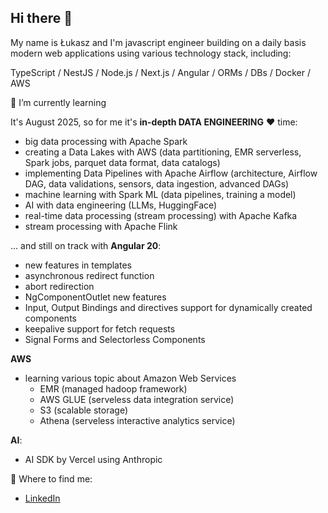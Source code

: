 ## Hi there 👋

My name is Łukasz and I'm javascript engineer building on a daily basis modern web applications using various technology stack, including:

TypeScript / NestJS / Node.js / Next.js / Angular / ORMs / DBs / Docker / AWS

<!--
**egocentryk/egocentryk** is a ✨ _special_ ✨ repository because its `README.md` (this file) appears on your GitHub profile.

Here are some ideas to get you started:

- 🔭 I’m currently working on ...
- 🌱 I’m currently learning ...
- 👯 I’m looking to collaborate on ...
- 🤔 I’m looking for help with ...
- 💬 Ask me about ...
- 📫 How to reach me: ...
- 😄 Pronouns: ...
- ⚡ Fun fact: ...
-->

🌱 I’m currently learning

It's August 2025, so for me it's **in-depth DATA ENGINEERING** ❤️ time:

- big data processing with Apache Spark
- creating a Data Lakes with AWS (data partitioning, EMR serverless, Spark jobs, parquet data format, data catalogs)
- implementing Data Pipelines with Apache Airflow (architecture, Airflow DAG, data validations, sensors, data ingestion, advanced DAGs)
- machine learning with Spark ML (data pipelines, training a model)
- AI with data engineering (LLMs, HuggingFace)
- real-time data processing (stream processing) with Apache Kafka
- stream processing with Apache Flink

... and still on track with **Angular 20**:

- new features in templates
- asynchronous redirect function
- abort redirection
- NgComponentOutlet new features
- Input, Output Bindings and directives support for dynamically created components
- keepalive support for fetch requests
- Signal Forms and Selectorless Components

**AWS**

- learning various topic about Amazon Web Services
  - EMR (managed hadoop framework)
  - AWS GLUE (serveless data integration service)
  - S3 (scalable storage)
  - Athena (serveless interactive analytics service)

**AI**:

- AI SDK by Vercel using Anthropic

🔎 Where to find me:

- [LinkedIn](https://www.linkedin.com/in/lukaszskowron/)
